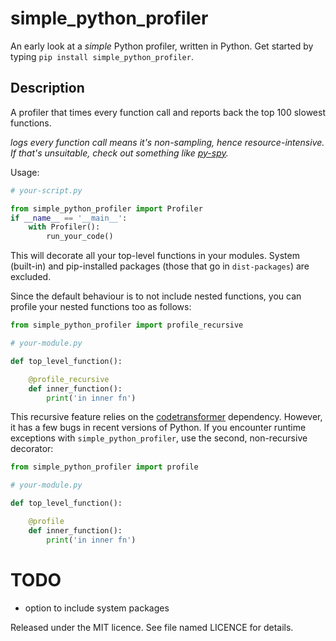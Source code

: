 # simple_python_profiler

An early look at a _simple_ Python profiler, written in Python. Get started by typing `pip install simple_python_profiler`.

## Description
A profiler that times every function call and reports back the top 100 slowest functions.

_logs every function call means it's non-sampling, hence resource-intensive. If that's unsuitable, check out something like [py-spy](https://github.com/benfred/py-spy)._

Usage:
```python
# your-script.py

from simple_python_profiler import Profiler
if __name__ == '__main__':
    with Profiler():
        run_your_code()

```

This will decorate all your top-level functions in your modules. System (built-in) and pip-installed packages (those that go in `dist-packages`) are excluded.

Since the default behaviour is to not include nested functions, you can profile your nested functions too as follows:

```python
from simple_python_profiler import profile_recursive

# your-module.py

def top_level_function():

    @profile_recursive
    def inner_function():
        print('in inner fn')

```

This recursive feature relies on the [codetransformer](https://github.com/llllllllll/codetransformer) dependency. However, it has a few bugs in recent versions of Python. If you encounter runtime exceptions with `simple_python_profiler`, use the second, non-recursive decorator:

```python
from simple_python_profiler import profile

# your-module.py

def top_level_function():

    @profile
    def inner_function():
        print('in inner fn')

```

# TODO
- option to include system packages

Released under the MIT licence. See file named LICENCE for details.
